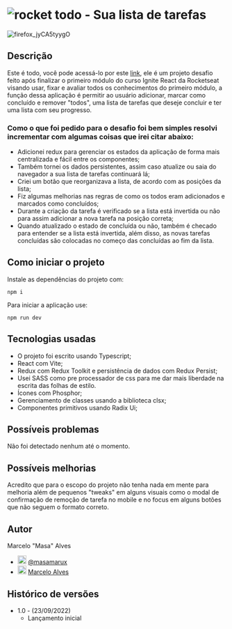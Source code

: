 # ![rocket](https://user-images.githubusercontent.com/45273884/192048729-f2052e29-739a-43d0-9617-a25a523bca30.svg) todo - Sua lista de tarefas

![firefox_jyCA5tyygO](https://user-images.githubusercontent.com/45273884/192064477-3c1f778a-4272-4329-ab75-c285c9b1bb2b.gif)

## Descrição

Este é todo, você pode acessá-lo por este [link](https://masas-todo-app.vercel.app/), ele é um projeto desafio feito após finalizar o primeiro módulo do curso Ignite React da Rocketseat visando usar, fixar e avaliar todos os conhecimentos do primeiro módulo, a função dessa aplicação é permitir ao usuário adicionar, marcar como concluído e remover "todos", uma lista de tarefas que deseje concluir e ter uma lista com seu progresso.

### Como o que foi pedido para o desafio foi bem simples resolvi incrementar com algumas coisas que irei citar abaixo:
- Adicionei redux para gerenciar os estados da aplicação de forma mais centralizada e fácil entre os componentes;
- Também tornei os dados persistentes, assim caso atualize ou saia do navegador a sua lista de tarefas continuará lá;
- Criei um botão que reorganizava a lista, de acordo com as posições da lista;
- Fiz algumas melhorias nas regras de como os todos eram adicionados e marcados como concluídos;
- Durante a criação da tarefa é verificado se a lista está invertida ou não para assim adicionar a nova tarefa na posição correta;
- Quando atualizado o estado de concluída ou não, também é checado para entender se a lista está invertida, além disso, as novas tarefas concluídas são colocadas no começo das concluídas ao fim da lista.

## Como iniciar o projeto

Instale as dependências do projeto com:
```
npm i
```

Para iniciar a aplicação use:
```
npm run dev
```

## Tecnologias usadas

 - O projeto foi escrito usando Typescript;
 - React com Vite;
 - Redux com Redux Toolkit e persistência de dados com Redux Persist;
 - Usei SASS como pre processador de css para me dar mais liberdade na escrita das folhas de estilo.
 - Ícones com Phosphor;
 - Gerenciamento de classes usando a biblioteca clsx;
 - Componentes primitivos usando Radix Ui;

## Possíveis problemas
  Não foi detectado nenhum até o momento.

## Possíveis melhorias
 Acredito que para o escopo do projeto não tenha nada em mente para melhoria além de pequenos "tweaks" em alguns visuais como o modal de confirmação de remoção de tarefa no mobile e no focus em alguns botões que não seguem o formato correto.

## Autor
Marcelo "Masa" Alves
- <img src="https://user-images.githubusercontent.com/45273884/192056758-d7c1995b-4459-4acf-bb20-c4e19ee5daf3.svg" alt="twitter-logo" style="width: 20px; height: 20px;"> [@masamarux](https://twitter.com/masamarux)
- <img src="https://user-images.githubusercontent.com/45273884/192056770-fa5b48e0-a216-4f55-86fc-83cc6dd3590a.svg" alt="linkedin-logo" style="width: 20px; height: 20px;"> [Marcelo Alves](https://www.linkedin.com/in/marceloalves-/)


## Histórico de versões
* 1.0 - (23/09/2022)
    * Lançamento inicial
